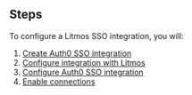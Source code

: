 ## Steps

To configure a Litmos SSO integration, you will:

1. [Create Auth0 SSO integration](#create-auth0-sso-integration)
2. [Configure integration with Litmos](#configure-integration-with-litmos)
3. [Configure Auth0 SSO integration](#configure-auth0-sso-integration)
4. [Enable connections](#enable-connections)
